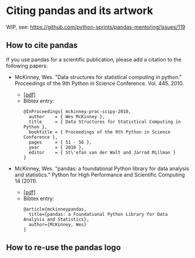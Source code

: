# Citing pandas and its artwork

WIP, see: <https://github.com/python-sprints/pandas-mentoring/issues/119>

## How to cite pandas
If you use pandas for a scientific publication, please add a citation to the following papers:

- McKinney, Wes. "Data structures for statistical computing in python." Proceedings of the 9th Python in Science Conference. Vol. 445. 2010.
  - [[pdf]](http://conference.scipy.org/proceedings/scipy2010/pdfs/mckinney.pdf)
  - Bibtex entry:
    ```
    @InProceedings{ mckinney-proc-scipy-2010,
      author    = { Wes McKinney },
      title     = { Data Structures for Statistical Computing in Python },
      booktitle = { Proceedings of the 9th Python in Science Conference },
      pages     = { 51 - 56 },
      year      = { 2010 },
      editor    = { St\'efan van der Walt and Jarrod Millman }
    }
    ```


- McKinney, Wes. "pandas: a foundational Python library for data analysis and statistics." Python for High Performance and Scientific Computing 14 (2011).
  - [[pdf]](https://www.scribd.com/document/71048089/pandas-a-Foundational-Python-Library-for-Data-Analysis-and-Statistics)
  - Bibtex entry:
    ```
    @article{mckinneypandas,
      title={pandas: a Foundational Python Library for Data Analysis and Statistics},
      author={McKinney, Wes}
    }
    ```


## How to re-use the pandas logo
